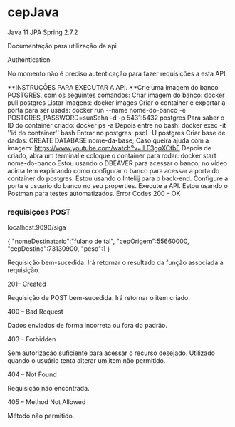 # cepJava


Java 11
JPA
Spring 2.7.2

Documentação para utilização da api

Authentication

No momento não é preciso autenticação para fazer requisições a esta API.

**INSTRUÇÕES PARA EXECUTAR A API.
**Crie uma imagem do banco POSTGRES, com os seguintes comandos:
Criar imagem do banco: docker pull postgres
Listar imagens: docker images
Criar o container e exportar a porta para ser usada:
docker run --name nome-do-banco -e POSTGRES_PASSWORD=suaSeha -d -p 5431:5432 postgres
Para saber o ID do container criado: docker ps -a
Depois entre no bash: docker exec -it ''id do container'' bash
Entrar no postgres: psql -U postgres
Criar base de dados: CREATE DATABASE nome-da-base;
Caso queira ajuda com a imagem: https://www.youtube.com/watch?v=ILF3gqXCtbE
Depois de criado, abra um terminal e coloque o container para rodar: docker start nome-do-banco
Estou usando o DBEAVER para acessar o banco, no vídeo acima tem explicando como configurar o banco para acessar a porta do container do postgres.
Estou usando o Intelijj para o back-end. Configure a porta e usuario do banco no seu properties.
Execute a API.
Estou usando o Postman para testes automatizados.
Error Codes
200 – OK

### requisiçoes POST 

localhost:9090/siga


{
"nomeDestinatario":"fulano de tal",
"cepOrigem":55660000,
"cepDestino":73130900,
"peso":1
}


Requisição bem-sucedida. Irá retornar o resultado da função associada à requisição.

201– Created

Requisição de POST bem-sucedida. Irá retornar o item criado.

400 – Bad Request

Dados enviados de forma incorreta ou fora do padrão.

403 – Forbidden

Sem autorização suficiente para acessar o recurso desejado. Utilizado quando o usuário tenta alterar um item não permitido.

404 – Not Found

Requisição não encontrada.

405 – Method Not Allowed

Método não permitido.
